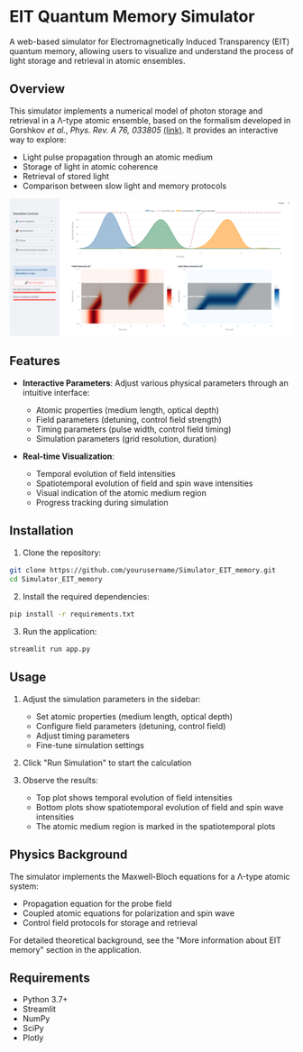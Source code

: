 # EIT Quantum Memory Simulator

A web-based simulator for Electromagnetically Induced Transparency (EIT) quantum memory, allowing users to visualize and understand the process of light storage and retrieval in atomic ensembles.

## Overview

This simulator implements a numerical model of photon storage and retrieval in a Λ-type atomic ensemble, based on the formalism developed in Gorshkov *et al.*, *Phys. Rev. A 76, 033805* [(link)](https://arxiv.org/abs/quant-ph/0612083). It provides an interactive way to explore:

- Light pulse propagation through an atomic medium
- Storage of light in atomic coherence
- Retrieval of stored light
- Comparison between slow light and memory protocols

![Webapp screenshot](Webapp_Screenshot.PNG)

## Features

- **Interactive Parameters**: Adjust various physical parameters through an intuitive interface:
  - Atomic properties (medium length, optical depth)
  - Field parameters (detuning, control field strength)
  - Timing parameters (pulse width, control field timing)
  - Simulation parameters (grid resolution, duration)

- **Real-time Visualization**:
  - Temporal evolution of field intensities
  - Spatiotemporal evolution of field and spin wave intensities
  - Visual indication of the atomic medium region
  - Progress tracking during simulation

## Installation

1. Clone the repository:
```bash
git clone https://github.com/yourusername/Simulator_EIT_memory.git
cd Simulator_EIT_memory
```

2. Install the required dependencies:
```bash
pip install -r requirements.txt
```

3. Run the application:
```bash
streamlit run app.py
```

## Usage

1. Adjust the simulation parameters in the sidebar:
   - Set atomic properties (medium length, optical depth)
   - Configure field parameters (detuning, control field)
   - Adjust timing parameters
   - Fine-tune simulation settings

2. Click "Run Simulation" to start the calculation

3. Observe the results:
   - Top plot shows temporal evolution of field intensities
   - Bottom plots show spatiotemporal evolution of field and spin wave intensities
   - The atomic medium region is marked in the spatiotemporal plots

## Physics Background

The simulator implements the Maxwell-Bloch equations for a Λ-type atomic system:

- Propagation equation for the probe field
- Coupled atomic equations for polarization and spin wave
- Control field protocols for storage and retrieval

For detailed theoretical background, see the "More information about EIT memory" section in the application.

## Requirements

- Python 3.7+
- Streamlit
- NumPy
- SciPy
- Plotly

